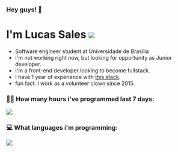 ### Hey guys! 👋  

# I'm Lucas Sales     <a align="left" href="https://www.linkedin.com/in/luxsales"><img src="https://img.shields.io/badge/linkedin%20-%230077B5.svg?&style=for-the-badge&logo=linkedin&logoColor=white"/></a>

- Software engineer student at Universidade de Brasília
- I'm not working right now, but looking for opportunity as Junior developer.
- I'm a front-end developer looking to become fullstack.
- I have 1 year of experience with <a href="https://stackshare.io/lux-sales/my-stack/main">this stack<a/>.
- fun fact: I work as a volunteer clown since 2015.
 
 
 
### 🧑‍💻  How many hours i've programmed last 7 days:
 
 <img src="https://wakatime.com/share/@Lux_sales/32dde81c-b4a3-4de1-b381-e3a3882dea75.svg"></img>

### 💻 What languages i'm programming:

<img src="https://wakatime.com/share/@Lux_sales/d86bc2d9-04fa-41bc-a3f0-f15baaa499ef.svg"></img>

